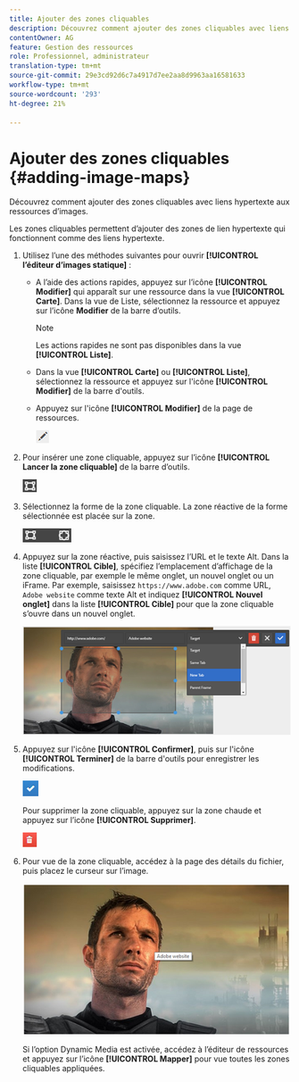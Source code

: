 ```yaml
---
title: Ajouter des zones cliquables
description: Découvrez comment ajouter des zones cliquables avec liens hypertexte aux ressources d’images.
contentOwner: AG
feature: Gestion des ressources
role: Professionnel, administrateur
translation-type: tm+mt
source-git-commit: 29e3cd92d6c7a4917d7ee2aa8d9963aa16581633
workflow-type: tm+mt
source-wordcount: '293'
ht-degree: 21%

---
```



# Ajouter des zones cliquables {#adding-image-maps}

Découvrez comment ajouter des zones cliquables avec liens hypertexte aux ressources d’images.

Les zones cliquables permettent d’ajouter des zones de lien hypertexte qui fonctionnent comme des liens hypertexte.

1. Utilisez l’une des méthodes suivantes pour ouvrir **[!UICONTROL l’éditeur d’images statique]** :

   * A l’aide des actions rapides, appuyez sur l’icône **[!UICONTROL Modifier]** qui apparaît sur une ressource dans la vue **[!UICONTROL Carte]**. Dans la vue de Liste, sélectionnez la ressource et appuyez sur l’icône **Modifier** de la barre d’outils.

      >[!NOTE]
      >
      >Les actions rapides ne sont pas disponibles dans la vue **[!UICONTROL Liste]**.

   * Dans la vue **[!UICONTROL Carte]** ou **[!UICONTROL Liste]**, sélectionnez la ressource et appuyez sur l&#39;icône **[!UICONTROL Modifier]** de la barre d&#39;outils.
   * Appuyez sur l&#39;icône **[!UICONTROL Modifier]** de la page de ressources.

      ![chlimage_1-420](assets/chlimage_1-420.png)

1. Pour insérer une zone cliquable, appuyez sur l’icône **[!UICONTROL Lancer la zone cliquable]** de la barre d’outils.

   ![chlimage_1-421](assets/chlimage_1-421.png)

1. Sélectionnez la forme de la zone cliquable. La zone réactive de la forme sélectionnée est placée sur la zone.

   ![chlimage_1-422](assets/chlimage_1-422.png)

1. Appuyez sur la zone réactive, puis saisissez l’URL et le texte Alt. Dans la liste **[!UICONTROL Cible]**, spécifiez l’emplacement d’affichage de la zone cliquable, par exemple le même onglet, un nouvel onglet ou un iFrame. Par exemple, saisissez `https://www.adobe.com` comme URL, `Adobe website` comme texte Alt et indiquez **[!UICONTROL Nouvel onglet]** dans la liste **[!UICONTROL Cible]** pour que la zone cliquable s’ouvre dans un nouvel onglet.

   ![chlimage_1-423](assets/chlimage_1-423.png)

1. Appuyez sur l&#39;icône **[!UICONTROL Confirmer]**, puis sur l&#39;icône **[!UICONTROL Terminer]** de la barre d&#39;outils pour enregistrer les modifications.

   ![chlimage_1-424](assets/chlimage_1-424.png)

   Pour supprimer la zone cliquable, appuyez sur la zone chaude et appuyez sur l’icône **[!UICONTROL Supprimer]**.

   ![chlimage_1-425](assets/chlimage_1-425.png)

1. Pour vue de la zone cliquable, accédez à la page des détails du fichier, puis placez le curseur sur l’image.

   ![chlimage_1-426](assets/chlimage_1-426.png)

   Si l’option Dynamic Media est activée, accédez à l’éditeur de ressources et appuyez sur l’icône **[!UICONTROL Mapper]** pour vue toutes les zones cliquables appliquées.
